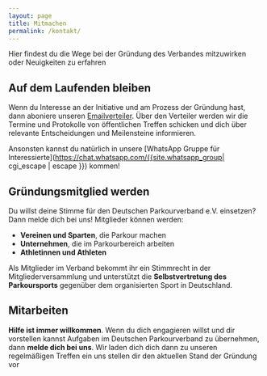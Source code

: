 ```yaml
---
layout: page
title: Mitmachen
permalink: /kontakt/
---
```


Hier findest du die Wege bei der Gründung des Verbandes mitzuwirken oder Neuigkeiten zu erfahren

## Auf dem Laufenden bleiben

Wenn du Interesse an der Initiative und am Prozess der Gründung hast, dann aboniere unseren [Emailverteiler](https://newsletter.8bj.de/subscription/form). Über den Verteiler werden wir die Termine und Protokolle von öffentlichen Treffen schicken und dich über relevante Entscheidungen und Meilensteine informieren.

Ansonsten kannst du natürlich in unsere [WhatsApp Gruppe für Interessierte](https://chat.whatsapp.com/{{site.whatsapp_group| cgi_escape | escape }}) kommen!

## Gründungsmitglied werden

Du willst deine Stimme für den Deutschen Parkourverband e.V. einsetzen? Dann melde dich bei uns! Mitglieder können werden:

- **Vereinen und Sparten**, die Parkour machen
- **Unternehmen**, die im Parkourbereich arbeiten
- **Athletinnen und Athleten**

Als Mitglieder im Verband bekommt ihr ein Stimmrecht in der Mitgliederversammlung und unterstützt die **Selbstvertretung des Parkoursports** gegenüber dem organisierten Sport in Deutschland.

## Mitarbeiten

**Hilfe ist immer willkommen**. Wenn du dich engagieren willst und dir vorstellen kannst Aufgaben im Deutschen Parkourverband zu übernehmen, dann **melde dich bei uns**. Wir laden dich dich dann zu unseren regelmäßigen Treffen ein uns stellen dir den aktuellen Stand der Gründung vor
